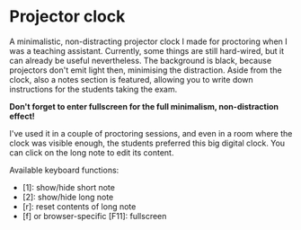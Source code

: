 # Projector clock

A minimalistic, non-distracting projector clock I made for proctoring when I was a teaching assistant. 
Currently, some things are still hard-wired, but it can already be useful nevertheless.
The background is black, because projectors don't emit light then, minimising the distraction.
Aside from the clock, also a notes section is featured, allowing you to write down instructions
for the students taking the exam.

**Don't forget to enter fullscreen for the full minimalism, non-distraction effect!**

I've used it in a couple of proctoring sessions, and even in a room where the clock was visible enough,
the students preferred this big digital clock. You can click on the long note to edit its content.

Available keyboard functions:
- [1]: show/hide short note
- [2]: show/hide long note
- [r]: reset contents of long note
- [f] or browser-specific [F11]: fullscreen
